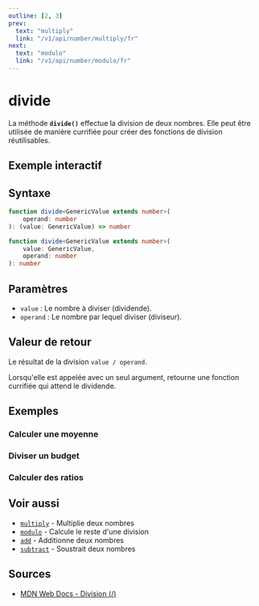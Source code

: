 ```yaml
---
outline: [2, 3]
prev:
  text: "multiply"
  link: "/v1/api/number/multiply/fr"
next:
  text: "modulo"
  link: "/v1/api/number/modulo/fr"
---
```


# divide

La méthode **`divide()`** effectue la division de deux nombres. Elle peut être utilisée de manière currifiée pour créer des fonctions de division réutilisables.

## Exemple interactif

<MonacoTSEditor
  src="/v1/api/number/divide/examples/tryout.doc.ts"
  majorVersion="v1"
  height="200px"
/>

## Syntaxe

```typescript
function divide<GenericValue extends number>(
	operand: number
): (value: GenericValue) => number

function divide<GenericValue extends number>(
	value: GenericValue,
	operand: number
): number
```

## Paramètres

- `value` : Le nombre à diviser (dividende).
- `operand` : Le nombre par lequel diviser (diviseur).

## Valeur de retour

Le résultat de la division `value / operand`.

Lorsqu'elle est appelée avec un seul argument, retourne une fonction currifiée qui attend le dividende.

## Exemples

### Calculer une moyenne

<MonacoTSEditor
  	src="/v1/api/number/divide/examples/calculateAverage.doc.ts"
  	majorVersion="v1"
	height="400px"
/>

### Diviser un budget

<MonacoTSEditor
  	src="/v1/api/number/divide/examples/splitBudget.doc.ts"
  	majorVersion="v1"
	height="400px"
/>

### Calculer des ratios

<MonacoTSEditor
  	src="/v1/api/number/divide/examples/calculateRatio.doc.ts"
  	majorVersion="v1"
	height="500px"
/>

## Voir aussi

- [`multiply`](/v1/api/number/multiply/fr) - Multiplie deux nombres
- [`modulo`](/v1/api/number/modulo/fr) - Calcule le reste d'une division
- [`add`](/v1/api/number/add/fr) - Additionne deux nombres
- [`subtract`](/v1/api/number/subtract/fr) - Soustrait deux nombres

## Sources

- [MDN Web Docs - Division (/)](https://developer.mozilla.org/fr/docs/Web/JavaScript/Reference/Operators/Division)
